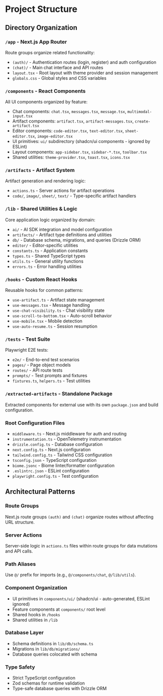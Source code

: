 # Project Structure

## Directory Organization

### `/app` - Next.js App Router

Route groups organize related functionality:

- `(auth)/` - Authentication routes (login, register) and auth configuration
- `(chat)/` - Main chat interface and API routes
- `layout.tsx` - Root layout with theme provider and session management
- `globals.css` - Global styles and CSS variables

### `/components` - React Components

All UI components organized by feature:

- Chat components: `chat.tsx`, `messages.tsx`, `message.tsx`, `multimodal-input.tsx`
- Artifact components: `artifact.tsx`, `artifact-messages.tsx`, `create-artifact.tsx`
- Editor components: `code-editor.tsx`, `text-editor.tsx`, `sheet-editor.tsx`, `image-editor.tsx`
- UI primitives: `ui/` subdirectory (shadcn/ui components - ignored by ESLint)
- Layout components: `app-sidebar.tsx`, `sidebar-*.tsx`, `toolbar.tsx`
- Shared utilities: `theme-provider.tsx`, `toast.tsx`, `icons.tsx`

### `/artifacts` - Artifact System

Artifact generation and rendering logic:

- `actions.ts` - Server actions for artifact operations
- `code/`, `image/`, `sheet/`, `text/` - Type-specific artifact handlers

### `/lib` - Shared Utilities & Logic

Core application logic organized by domain:

- `ai/` - AI SDK integration and model configuration
- `artifacts/` - Artifact type definitions and utilities
- `db/` - Database schema, migrations, and queries (Drizzle ORM)
- `editor/` - Editor-specific utilities
- `constants.ts` - Application constants
- `types.ts` - Shared TypeScript types
- `utils.ts` - General utility functions
- `errors.ts` - Error handling utilities

### `/hooks` - Custom React Hooks

Reusable hooks for common patterns:

- `use-artifact.ts` - Artifact state management
- `use-messages.tsx` - Message handling
- `use-chat-visibility.ts` - Chat visibility state
- `use-scroll-to-bottom.tsx` - Auto-scroll behavior
- `use-mobile.tsx` - Mobile detection
- `use-auto-resume.ts` - Session resumption

### `/tests` - Test Suite

Playwright E2E tests:

- `e2e/` - End-to-end test scenarios
- `pages/` - Page object models
- `routes/` - API route tests
- `prompts/` - Test prompts and fixtures
- `fixtures.ts`, `helpers.ts` - Test utilities

### `/extracted-artifacts` - Standalone Package

Extracted components for external use with its own `package.json` and build configuration.

### Root Configuration Files

- `middleware.ts` - Next.js middleware for auth and routing
- `instrumentation.ts` - OpenTelemetry instrumentation
- `drizzle.config.ts` - Database configuration
- `next.config.ts` - Next.js configuration
- `tailwind.config.ts` - Tailwind CSS configuration
- `tsconfig.json` - TypeScript configuration
- `biome.jsonc` - Biome linter/formatter configuration
- `.eslintrc.json` - ESLint configuration
- `playwright.config.ts` - Test configuration

## Architectural Patterns

### Route Groups

Next.js route groups `(auth)` and `(chat)` organize routes without affecting URL structure.

### Server Actions

Server-side logic in `actions.ts` files within route groups for data mutations and API calls.

### Path Aliases

Use `@/` prefix for imports (e.g., `@/components/chat`, `@/lib/utils`).

### Component Organization

- UI primitives in `components/ui/` (shadcn/ui - auto-generated, ESLint ignored)
- Feature components at `components/` root level
- Shared hooks in `/hooks`
- Shared utilities in `/lib`

### Database Layer

- Schema definitions in `lib/db/schema.ts`
- Migrations in `lib/db/migrations/`
- Database queries colocated with schema

### Type Safety

- Strict TypeScript configuration
- Zod schemas for runtime validation
- Type-safe database queries with Drizzle ORM
